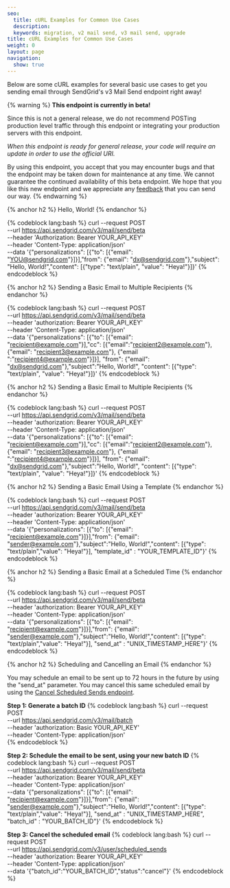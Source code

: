 ```yaml
---
seo:
  title: cURL Examples for Common Use Cases
  description:
  keywords: migration, v2 mail send, v3 mail send, upgrade
title: cURL Examples for Common Use Cases
weight: 0
layout: page
navigation:
  show: true
---
```


Below are some cURL examples for several basic use cases to get you sending email through SendGrid's v3 Mail Send endpoint right away!

{% warning %}
**This endpoint is currently in beta!**

Since this is not a general release, we do not recommend POSTing production level traffic through this endpoint or integrating your production servers with this endpoint.

*When this endpoint is ready for general release, your code will require an update in order to use the official URI.*

By using this endpoint, you accept that you may encounter bugs and that the endpoint may be taken down for maintenance at any time. We cannot guarantee the continued availability of this beta endpoint. We hope that you like this new endpoint and we appreciate any <a href="mailto:dx+mail-beta@sendgrid.com">feedback</a> that you can send our way.
{% endwarning %}

{% anchor h2 %}
Hello, World!
{% endanchor %}

{% codeblock lang:bash %}
curl --request POST \
  --url https://api.sendgrid.com/v3/mail/send/beta \
  --header 'Authorization: Bearer YOUR_API_KEY' \
  --header 'Content-Type: application/json' \
  --data '{"personalizations": [{"to": [{"email": "YOU@sendgrid.com"}]}],"from": {"email": "dx@sendgrid.com"},"subject": "Hello, World!","content": [{"type": "text/plain", "value": "Heya!"}]}'
{% endcodeblock %}

{% anchor h2 %}
Sending a Basic Email to Multiple Recipients
{% endanchor %}

{% codeblock lang:bash %}
curl --request POST \
  --url https://api.sendgrid.com/v3/mail/send/beta \
  --header 'authorization: Bearer YOUR_API_KEY' \
  --header 'Content-Type: application/json' \
  --data '{"personalizations": [{"to": [{"email": "recipient@example.com"}],"cc": [{"email":"recipient2@example.com"}, {"email": "recipient3@example.com"}, {"email ":"recipient4@example.com"}]}], "from": {"email": "dx@sendgrid.com"},"subject":"Hello, World!", "content": [{"type": "text/plain", "value": "Heya!"}]}'
{% endcodeblock %}

{% anchor h2 %}
Sending a Basic Email to Multiple Recipients
{% endanchor %}

{% codeblock lang:bash %}
curl --request POST \
  --url https://api.sendgrid.com/v3/mail/send/beta \
  --header 'authorization: Bearer YOUR_API_KEY' \
  --header 'Content-Type: application/json' \
  --data '{"personalizations": [{"to": [{"email": "recipient@example.com"}],"cc": [{"email":"recipient2@example.com"}, {"email": "recipient3@example.com"}, {"email ":"recipient4@example.com"}]}], "from": {"email": "dx@sendgrid.com"},"subject":"Hello, World!", "content": [{"type": "text/plain", "value": "Heya!"}]}'
{% endcodeblock %}

{% anchor h2 %}
Sending a Basic Email Using a Template
{% endanchor %}

{% codeblock lang:bash %}
curl --request POST \
  --url https://api.sendgrid.com/v3/mail/send/beta \
  --header 'authorization: Bearer YOUR_API_KEY' \
  --header 'Content-Type: application/json' \
  --data '{"personalizations": [{"to": [{"email": "recipient@example.com"}]}],"from": {"email": "sender@example.com"},"subject":"Hello, World!","content": [{"type": "text/plain","value": "Heya!"}], "template_id" : "YOUR_TEMPLATE_ID"}'
{% endcodeblock %}

{% anchor h2 %}
Sending a Basic Email at a Scheduled Time
{% endanchor %}

{% codeblock lang:bash %}
curl --request POST \
  --url https://api.sendgrid.com/v3/mail/send/beta \
  --header 'authorization: Bearer YOUR_API_KEY' \
  --header 'Content-Type: application/json' \
  --data '{"personalizations": [{"to": [{"email": "recipient@example.com"}]}],"from": {"email": "sender@example.com"},"subject":"Hello, World!","content": [{"type": "text/plain","value": "Heya!"}], "send_at" : "UNIX_TIMESTAMP_HERE"}'
{% endcodeblock %}

{% anchor h2 %}
Scheduling and Cancelling an Email
{% endanchor %}

You may schedule an email to be sent up to 72 hours in the future by using the "send_at" parameter. You may cancel this same scheduled email by using the [Cancel Scheduled Sends endpoint]({{root_url}}/API_Reference/Web_API_v3/cancel_schedule_send.html).

**Step 1: Generate a batch ID**
{% codeblock lang:bash %}
curl --request POST \
  --url https://api.sendgrid.com/v3/mail/batch \
  --header 'authorization: Basic YOUR_API_KEY' \
  --header 'Content-Type: application/json' \
{% endcodeblock %}

**Step 2: Schedule the email to be sent, using your new batch ID**
{% codeblock lang:bash %}
curl --request POST \
  --url https://api.sendgrid.com/v3/mail/send/beta \
  --header 'authorization: Bearer YOUR_API_KEY' \
  --header 'Content-Type: application/json' \
  --data '{"personalizations": [{"to": [{"email": "recipient@example.com"}]}],"from": {"email": "sender@example.com"},"subject":"Hello, World!","content": [{"type": "text/plain","value": "Heya!"}], "send_at" : "UNIX_TIMESTAMP_HERE", "batch_id" : "YOUR_BATCH_ID"}'
{% endcodeblock %}

**Step 3: Cancel the scheduled email**
{% codeblock lang:bash %}
curl --request POST \
  --url https://api.sendgrid.com/v3/user/scheduled_sends \
  --header 'authorization: Bearer YOUR_API_KEY' \
  --header 'Content-Type: application/json' \
  --data '{"batch_id":"YOUR_BATCH_ID","status":"cancel"}'
{% endcodeblock %}
